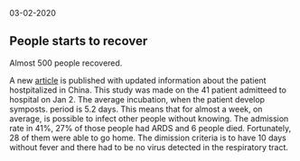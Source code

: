  03-02-2020

## People starts to recover

 Almost 500 people recovered. 

 A new [article](https://www.thelancet.com/pdfs/journals/lancet/PIIS0140-6736(20)30183-5.pdf) is published with updated information about the patient hostpitalized in China. This study was made on the 41 patient admitteed to hospital on Jan 2. The average incubation, when the patient develop symposts. period is 5.2 days. This means that for almost a week, on average, is possible to infect other people without knowing. The admission rate in 41%, 27% of those people had ARDS and 6 people died. Fortunately, 28 of them were able to go home. The dimission criteria is to have 10 days without fever and there had to be no virus detected in the respiratory tract.

